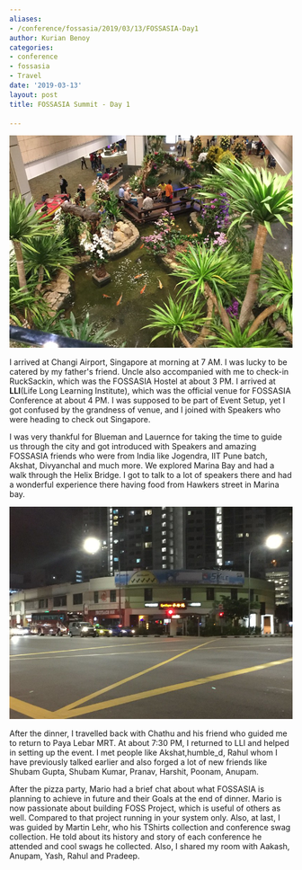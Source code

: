 ```yaml
---
aliases:
- /conference/fossasia/2019/03/13/FOSSASIA-Day1
author: Kurian Benoy
categories:
- conference
- fossasia
- Travel
date: '2019-03-13'
layout: post
title: FOSSASIA Summit - Day 1

---
```


![Indoors of Changi Airport](/posts/images/fossasia_summit_2019/changi_airport_indoors.jpg)

I arrived at Changi Airport, Singapore at morning at 7 AM. I was lucky to be catered by my
father's friend. Uncle also accompanied with me to check-in RuckSackin, which
was the FOSSASIA Hostel at about 3 PM. I arrived at **LLI**(Life Long Learning
Institute), which was the official venue for FOSSASIA Conference at about 4 PM. I
was supposed to be part of Event Setup, yet I got confused by the grandness of venue, and I
joined with Speakers who were heading to check out Singapore.

I was very thankful for Blueman and Lauernce for taking the time to guide us
through the city and got introduced with Speakers and amazing FOSSASIA friends who
were from India like Jogendra, IIT Pune batch, Akshat, Divyanchal and much more.
We explored Marina Bay and had a walk through the Helix Bridge. I got to talk to
a lot of speakers there and had a wonderful experience there having food from
Hawkers street in Marina bay.

![Rucksackin hotel](/posts/images/fossasia_summit_2019/rucksackin_hotel.jpg)

After the dinner, I travelled back with Chathu and his friend who guided me to
return to Paya Lebar MRT. At about 7:30 PM, I returned to LLI and helped
in setting up the event. I met people like Akshat,humble_d, Rahul whom I have
previously talked earlier and also forged a lot of new friends like Shubam
Gupta, Shubam Kumar, Pranav, Harshit, Poonam, Anupam.

After the pizza party, Mario had a brief chat about what FOSSASIA is planning to
achieve in future and their Goals at the end of dinner. Mario is now passionate about
building FOSS Project, which is useful of others as well. Compared to that
project running in your system only. Also, at last, I was guided by Martin Lehr, who his TShirts collection and conference swag collection. 
He told about its history and story of each
conference he attended and cool swags he collected. Also, I shared my room with Aakash, Anupam, Yash, Rahul and Pradeep.

